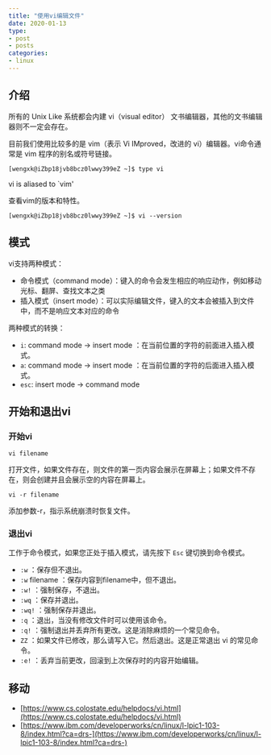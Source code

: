 ```yaml
---
title: "使用vi编辑文件"
date: 2020-01-13
type:
- post 
- posts
categories:
- linux
---
```


## 介绍

所有的 Unix Like 系统都会内建 vi（visual editor） 文书编辑器，其他的文书编辑器则不一定会存在。

目前我们使用比较多的是 vim（表示 Vi IMproved，改进的 vi）编辑器。vi命令通常是 vim 程序的别名或符号链接。

`[wengxk@iZbp18jvb8bcz0lwwy399eZ ~]$ type vi`

vi is aliased to `vim'

查看vim的版本和特性。

`[wengxk@iZbp18jvb8bcz0lwwy399eZ ~]$ vi --version`

## 模式

vi支持两种模式：

- 命令模式（command mode）：键入的命令会发生相应的响应动作，例如移动光标、翻屏、查找文本之类
- 插入模式（insert mode）：可以实际编辑文件，键入的文本会被插入到文件中，而不是响应文本对应的命令

两种模式的转换：

- `i`: command mode -> insert mode ：在当前位置的字符的前面进入插入模式。
- `a`: command mode -> insert mode ：在当前位置的字符的后面进入插入模式。
- `esc`: insert mode -> command mode

## 开始和退出vi

### 开始vi

`vi filename`

打开文件，如果文件存在，则文件的第一页内容会展示在屏幕上；如果文件不存在，则会创建并且会展示空的内容在屏幕上。

`vi -r filename`

添加参数-r，指示系统崩溃时恢复文件。

### 退出vi

工作于命令模式，如果您正处于插入模式，请先按下 `Esc` 键切换到命令模式。

- `:w` ：保存但不退出。
- `:w` filename ：保存内容到filename中，但不退出。
- `:w!` ：强制保存，不退出。
- `:wq` ：保存并退出。
- `:wq!` ：强制保存并退出。
- `:q` ：退出，当没有修改文件时可以使用该命令。
- `:q!` ：强制退出并丢弃所有更改。这是消除麻烦的一个常见命令。
- `ZZ` ：如果文件已修改，那么请写入它。然后退出。这是正常退出 vi 的常见命令。
- `:e!` ：丢弃当前更改，回滚到上次保存时的内容开始编辑。

## 移动



- [https://www.cs.colostate.edu/helpdocs/vi.html](https://www.cs.colostate.edu/helpdocs/vi.html)
- [https://www.ibm.com/developerworks/cn/linux/l-lpic1-103-8/index.html?ca=drs-](https://www.ibm.com/developerworks/cn/linux/l-lpic1-103-8/index.html?ca=drs-)